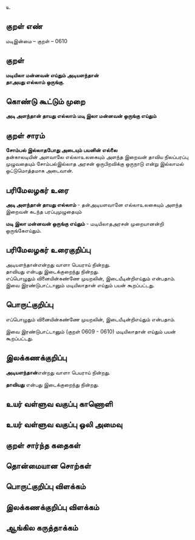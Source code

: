 உ

## குறள் எண் 

மடிஇன்மை  – குறள் – 0610  

## குறள் 

**மடியிலா மன்னவன் எய்தும் அடியளந்தான்  
தாஅயது எல்லாம் ஒருங்கு.**  

## கொண்டு கூட்டும் முறை

**அடி அளந்தான் தாயது எல்லாம் மடி இலா மன்னவன் ஒருங்கு எய்தும்**  

## குறள் சாரம் 

**சோம்பல் இல்லாதபோது அடையும் பயனின் எல்லை**  
தன்காலடியின் அளவாலே எல்லாஉலகையும் அளந்த இறைவன் தாவிய நிலப்பரப்பு முழுவதையும் சோம்பல்இல்லாத அரசன் ஒருபிறவிக்கு ஒருநாடு என்று இல்லாமல் ஒட்டுமொத்தமாக அடைவான்.  

## பரிமேலழகர் உரை

**அடி அளந்தான் தாயது எல்லாம்** - தன்அடியளவானே எல்லாஉலகையும் அளந்த இறைவன் கடந்த பரப்புமுழுதையும்  

**மடி இலா மன்னவன் ஒருங்கு எய்தும்** - மடியிலாதஅரசன் முறையானன்றி ஒருங்கேஎய்தும்.  

## பரிமேலழகர் உரைகுறிப்பு   

அடியளந்தான்என்றது வாளா பெயராய் நின்றது.  
தாவியது என்பது இடைக்குறைந்து நின்றது.  
எப்பொழுதும் வினையின்கண்ணே முயறலின், இடையீடின்றிஎய்தும் என்பதாம்.  
இவை இரண்டுபாட்டானும் மடியிலாதான் எய்தும் பயன் கூறப்பட்டது.   

## பொருட்குறிப்பு 

எப்பொழுதும் வினையின்கண்ணே முயறலின், இடையீடின்றிஎய்தும் என்பதாம்.  

இவை இரண்டுபாட்டானும் (குறள் 0609 - 0610) மடியிலாதான் எய்தும் பயன் கூறப்பட்டது.   

## இலக்கணக்குறிப்பு  

**அடியளந்தான்**என்றது வாளா பெயராய் நின்றது.  

**தாவியது** என்பது இடைக்குறைந்து நின்றது.   

## உயர் வள்ளுவ வகுப்பு காணொளி


## உயர் வள்ளுவ வகுப்பு ஒலி அமைவு 

 
## குறள் சார்ந்த கதைகள் 


## தொன்மையான சொற்கள்


## பொருட்குறிப்பு விளக்கம்


## இலக்கணக்குறிப்பு விளக்கம்


## ஆங்கில கருத்தாக்கம் 



